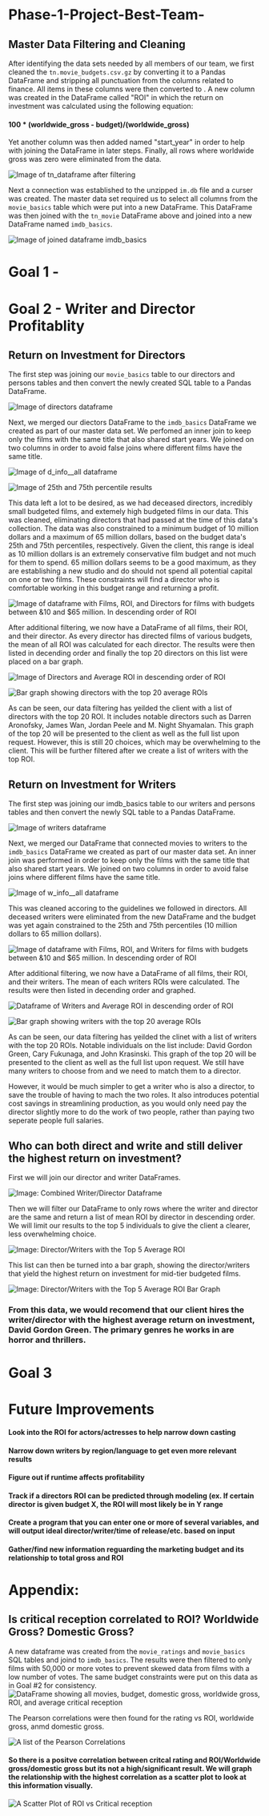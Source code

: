 # Phase-1-Project-Best-Team-

## Master Data Filtering and Cleaning

After identifying the data sets needed by all members of our team, we first cleaned the `tn.movie_budgets.csv.gz` by converting it to a Pandas DataFrame and stripping all punctuation from the columns related to finance. All items in these columns were then converted to . A new column was created in the DataFrame called "ROI" in which the return on investment was calculated using the following equation:

#### **100 * (worldwide_gross - budget)/(worldwide_gross)**

Yet another column was then added named "start_year" in order to help with joining the DataFrame in later steps. Finally, all rows where worldwide gross was zero were eliminated from the data.

![Image of tn_dataframe after filtering](pictures/goal_2/tn_movie_img.png "tn_dataframe filtered")

Next a connection was established to the unzipped `im.db` file and a curser was created. The master data set required us to select all columns from the `movie_basics` table which were put into a new DataFrame. This DataFrame was then joined with the `tn_movie` DataFrame above and joined into a new DataFrame named `imdb_basics`.

![Image of joined dataframe imdb_basics](pictures/goal_2/imdb_basics.png "Joined dataframe, imdb_movie")


# Goal 1 - 







# Goal 2 - Writer and Director Profitablity


## Return on Investment for Directors

The first step was joining our `movie_basics` table to our directors and persons tables and then convert the newly created SQL table to a Pandas DataFrame.

![Image of directors dataframe](pictures/goal_2/directors_df.png "Dataframe, directors")

Next, we merged our diectors DataFrame to the `imdb_basics` DataFrame we created as part of our master data set. We perfomed an inner join to keep only the films with the same title that also shared  start years. We joined on two columns in order to avoid false joins where different films have the same title.

![Image of d_info__all dataframe](pictures/goal_2/d_info_all.png "Dataframe, d_info__all, joined from directors and imdb_info")

![Image of 25th and 75th percentile results](pictures/goal_2/budget_per.png "Percentile results")

This data left a lot to be desired, as we had deceased directors, incredibly small budgeted films, and extemely high budgeted films in our data. This was cleaned, eliminating directors that had passed at the time of this data's collection. The data was also constrained to a minimum budget of 10 million dollars and a maximum of 65 million dollars, based on the budget data's 25th and 75th percentiles, respectively. Given the client, this range is ideal as 10 million dollars is an extremely conservative film budget and not much for them to spend. 65 million dollars seems to be a good maximum, as they are establishing a new studio and do should not spend all potential capital on one or two films. These constraints will find a director who is comfortable working in this budget range and returning a profit.

![Image of dataframe with Films, ROI, and Directors for films with budgets between &10 and $65 million. In descending order of ROI](pictures/goal_2/dir_constrained.png "Newly Constrained List of Directors")

After additional filtering, we now have a DataFrame of all films, their ROI, and their director. As every director has directed films of various budgets, the mean of all ROI was calculated for each director. The results were then listed in decending order and finally the top 20 directors on this list were placed on a bar graph.


![Image of Directors and Average ROI in descending order of ROI](pictures/goal_2/dir_roi.png "Average Director ROI")

![Bar graph showing directors with the top 20 average ROIs](pictures/goal_2/top_20_dir.png "DirectorTop 20 Average ROI Graph")


As can be seen, our data filtering has yeilded the client with a list of  directors with the top 20 ROI. It includes notable directors such as Darren Aronofsky, James Wan, Jordan Peele and M. Night Shyamalan. This graph of the top 20 will be presented to the client as well as the full list upon request. However, this is still 20 choices, which may be overwhelming to the client. This will be further filtered after we create a list of writers with the top ROI.



## Return on Investment for Writers

The first step was joining our imdb_basics table to our writers and persons tables and then convert the newly SQL table to a Pandas DataFrame.


![Image of writers dataframe](pictures/goal_2/writer_df.png "Dataframe, writers")


Next, we merged our DataFrame that connected movies to writers to the `imdb_basics` DataFrame we created as part of our master data set. An inner join was performed in order to keep only the films with the same title that also shared  start years. We joined on two columns in order to avoid false joins where different films have the same title.

![Image of w_info__all dataframe](pictures/goal_2/w_info_all_2.png "Dataframe, w_info__all, joined from writers and imdb_info")

This was cleaned accoring to the guidelines we followed in directors. All deceased writers were eliminated from the new DataFrame and the budget was yet again constrained to the 25th and 75th percentiles (10 million dollars to 65 million dollars).


![Image of dataframe with Films, ROI, and Writers for films with budgets between &10 and $65 million. In descending order of ROI](pictures/goal_2/writer_cons.png "Newly Constrained List of Writers")


After additional filtering, we now have a DataFrame of all films, their ROI, and their writers. The mean of each writers ROIs were calculated. The results were then listed in decending order and graphed.

![Dataframe of Writers and Average ROI in descending order of ROI](pictures/goal_2/full_write_list.png "Average Writer ROI")

![Bar graph showing writers with the top 20 average ROIs](pictures/goal_2/top_20_wri.png "Writer Top 20 Average ROI Graph")


As can be seen, our data filtering has yeilded the clinet with a list of writers with the top 20 ROIs. Notable individuals on the list include: David Gordon Green, Cary Fukunaga, and John Krasinski. This graph of the top 20 will be presented to the client as well as the full list upon request. We still have many writers to choose from and we need to match them to a director. 


However, it would be much simpler to get a writer who is also a director, to save the trouble of having to mach the two roles. It also introduces potential cost savings in streamlining production, as you would only need pay the director slightly more to do the work of two people, rather than paying two seperate people full salaries.

## Who can both direct and write and still deliver the highest return on investment?


First we will join our director and writer DataFrames.

![Image: Combined Writer/Director Dataframe](pictures/goal_2/dwcombo.png "Combined Writer/Director Dataframe")

Then we will filter our DataFrame to only rows where the writer and director are the same and return a list of mean ROI by director in descending order. We will limit our results to the top 5 individuals to give the client a clearer, less overwhelming choice.

![Image: Director/Writers with the Top 5 Average ROI ](pictures/goal_2/dw_fil_head_1.png "Director/Writers with the Top 5 Average ROI")

This list can then be turned into a bar graph, showing the director/writers that yield the highest return on investment for mid-tier budgeted films. 

![Image: Director/Writers with the Top 5 Average ROI Bar Graph ](pictures/goal_2/top_5_dir_wri.png "Director/Writers with the Top 5 Average ROI")

### **From this data, we would recomend that our client hires the  writer/director with the highest average return on investment, David Gordon Green. The primary genres he works in are horror and thrillers.**




# Goal 3






# Future Improvements 
#### Look into the ROI for actors/actresses to help narrow down casting
#### Narrow down writers by region/language to get even more relevant results
#### Figure out if runtime affects profitability 
#### Track if a directors ROI can be predicted through modeling (ex. If certain director is given budget X, the ROI will most likely be in Y range
#### Create a program that you can enter one or more of several variables, and will output ideal director/writer/time of release/etc. based on input
#### Gather/find new information reguarding the marketing budget and its relationship to total gross and ROI


# Appendix: 

## **Is critical reception correlated to ROI? Worldwide Gross? Domestic Gross?**


A new dataframe was created from the `movie_ratings` and `movie_basics` SQL tables and joind to     `imdb_basics`. The results were then filtered to only films with 50,000 or more votes to prevent skewed data from films with a low number of votes. The same budget constraints were put on this data as in Goal #2 for consistency.
![DataFrame showing all movies, budget, domestic gross,  worldwide gross, ROI, and average critical reception](pictures/goal_2/crit_list.png "Dataframe of film, financials, and rating")

The Pearson correlations were then found for the rating vs ROI, worldwide gross, anmd domestic gross.

![A list of the Pearson Correlations](pictures/goal_2/corr_res.png "Pearson correlations")

#### So there is a positve correlation between critcal rating and ROI/Worldwide gross/domestic gross but its not a high/significant result. We will graph the relationship with the highest correlation as a scatter plot to look at this information visually.

![A Scatter Plot of ROI vs Critical reception](pictures/goal_2/scatter_crit_1.png "Scatter Plot of ROI vs Critical Reception")








